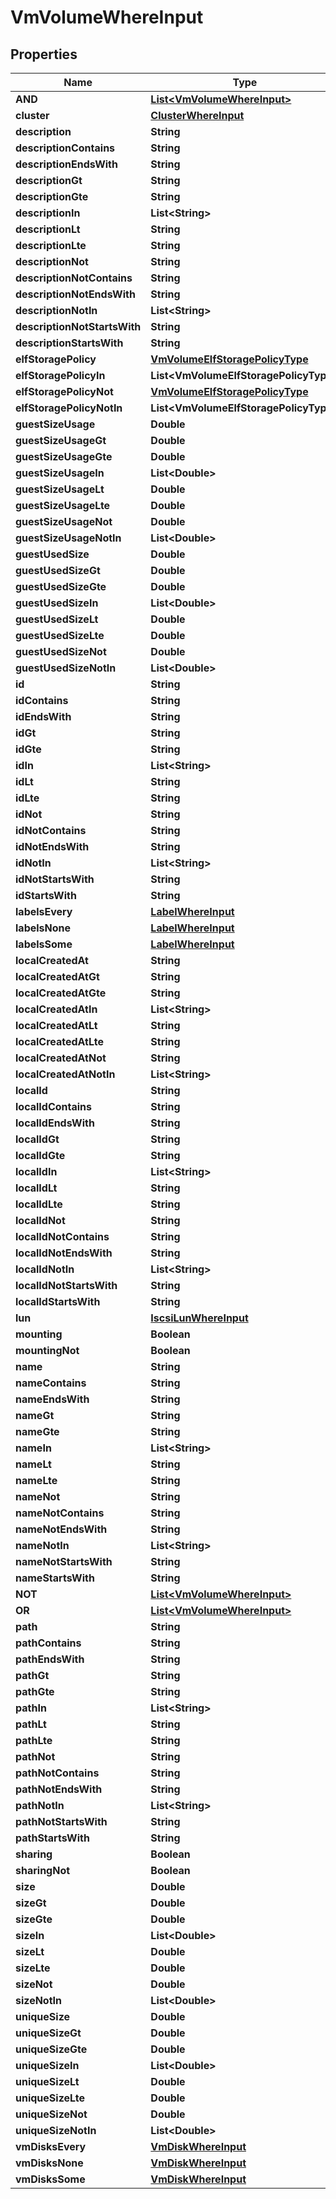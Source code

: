 

# VmVolumeWhereInput


## Properties

Name | Type | Description | Notes
------------ | ------------- | ------------- | -------------
**AND** | [**List&lt;VmVolumeWhereInput&gt;**](VmVolumeWhereInput.md) |  |  [optional]
**cluster** | [**ClusterWhereInput**](ClusterWhereInput.md) |  |  [optional]
**description** | **String** |  |  [optional]
**descriptionContains** | **String** |  |  [optional]
**descriptionEndsWith** | **String** |  |  [optional]
**descriptionGt** | **String** |  |  [optional]
**descriptionGte** | **String** |  |  [optional]
**descriptionIn** | **List&lt;String&gt;** |  |  [optional]
**descriptionLt** | **String** |  |  [optional]
**descriptionLte** | **String** |  |  [optional]
**descriptionNot** | **String** |  |  [optional]
**descriptionNotContains** | **String** |  |  [optional]
**descriptionNotEndsWith** | **String** |  |  [optional]
**descriptionNotIn** | **List&lt;String&gt;** |  |  [optional]
**descriptionNotStartsWith** | **String** |  |  [optional]
**descriptionStartsWith** | **String** |  |  [optional]
**elfStoragePolicy** | [**VmVolumeElfStoragePolicyType**](VmVolumeElfStoragePolicyType.md) |  |  [optional]
**elfStoragePolicyIn** | **List&lt;VmVolumeElfStoragePolicyType&gt;** |  |  [optional]
**elfStoragePolicyNot** | [**VmVolumeElfStoragePolicyType**](VmVolumeElfStoragePolicyType.md) |  |  [optional]
**elfStoragePolicyNotIn** | **List&lt;VmVolumeElfStoragePolicyType&gt;** |  |  [optional]
**guestSizeUsage** | **Double** |  |  [optional]
**guestSizeUsageGt** | **Double** |  |  [optional]
**guestSizeUsageGte** | **Double** |  |  [optional]
**guestSizeUsageIn** | **List&lt;Double&gt;** |  |  [optional]
**guestSizeUsageLt** | **Double** |  |  [optional]
**guestSizeUsageLte** | **Double** |  |  [optional]
**guestSizeUsageNot** | **Double** |  |  [optional]
**guestSizeUsageNotIn** | **List&lt;Double&gt;** |  |  [optional]
**guestUsedSize** | **Double** |  |  [optional]
**guestUsedSizeGt** | **Double** |  |  [optional]
**guestUsedSizeGte** | **Double** |  |  [optional]
**guestUsedSizeIn** | **List&lt;Double&gt;** |  |  [optional]
**guestUsedSizeLt** | **Double** |  |  [optional]
**guestUsedSizeLte** | **Double** |  |  [optional]
**guestUsedSizeNot** | **Double** |  |  [optional]
**guestUsedSizeNotIn** | **List&lt;Double&gt;** |  |  [optional]
**id** | **String** |  |  [optional]
**idContains** | **String** |  |  [optional]
**idEndsWith** | **String** |  |  [optional]
**idGt** | **String** |  |  [optional]
**idGte** | **String** |  |  [optional]
**idIn** | **List&lt;String&gt;** |  |  [optional]
**idLt** | **String** |  |  [optional]
**idLte** | **String** |  |  [optional]
**idNot** | **String** |  |  [optional]
**idNotContains** | **String** |  |  [optional]
**idNotEndsWith** | **String** |  |  [optional]
**idNotIn** | **List&lt;String&gt;** |  |  [optional]
**idNotStartsWith** | **String** |  |  [optional]
**idStartsWith** | **String** |  |  [optional]
**labelsEvery** | [**LabelWhereInput**](LabelWhereInput.md) |  |  [optional]
**labelsNone** | [**LabelWhereInput**](LabelWhereInput.md) |  |  [optional]
**labelsSome** | [**LabelWhereInput**](LabelWhereInput.md) |  |  [optional]
**localCreatedAt** | **String** |  |  [optional]
**localCreatedAtGt** | **String** |  |  [optional]
**localCreatedAtGte** | **String** |  |  [optional]
**localCreatedAtIn** | **List&lt;String&gt;** |  |  [optional]
**localCreatedAtLt** | **String** |  |  [optional]
**localCreatedAtLte** | **String** |  |  [optional]
**localCreatedAtNot** | **String** |  |  [optional]
**localCreatedAtNotIn** | **List&lt;String&gt;** |  |  [optional]
**localId** | **String** |  |  [optional]
**localIdContains** | **String** |  |  [optional]
**localIdEndsWith** | **String** |  |  [optional]
**localIdGt** | **String** |  |  [optional]
**localIdGte** | **String** |  |  [optional]
**localIdIn** | **List&lt;String&gt;** |  |  [optional]
**localIdLt** | **String** |  |  [optional]
**localIdLte** | **String** |  |  [optional]
**localIdNot** | **String** |  |  [optional]
**localIdNotContains** | **String** |  |  [optional]
**localIdNotEndsWith** | **String** |  |  [optional]
**localIdNotIn** | **List&lt;String&gt;** |  |  [optional]
**localIdNotStartsWith** | **String** |  |  [optional]
**localIdStartsWith** | **String** |  |  [optional]
**lun** | [**IscsiLunWhereInput**](IscsiLunWhereInput.md) |  |  [optional]
**mounting** | **Boolean** |  |  [optional]
**mountingNot** | **Boolean** |  |  [optional]
**name** | **String** |  |  [optional]
**nameContains** | **String** |  |  [optional]
**nameEndsWith** | **String** |  |  [optional]
**nameGt** | **String** |  |  [optional]
**nameGte** | **String** |  |  [optional]
**nameIn** | **List&lt;String&gt;** |  |  [optional]
**nameLt** | **String** |  |  [optional]
**nameLte** | **String** |  |  [optional]
**nameNot** | **String** |  |  [optional]
**nameNotContains** | **String** |  |  [optional]
**nameNotEndsWith** | **String** |  |  [optional]
**nameNotIn** | **List&lt;String&gt;** |  |  [optional]
**nameNotStartsWith** | **String** |  |  [optional]
**nameStartsWith** | **String** |  |  [optional]
**NOT** | [**List&lt;VmVolumeWhereInput&gt;**](VmVolumeWhereInput.md) |  |  [optional]
**OR** | [**List&lt;VmVolumeWhereInput&gt;**](VmVolumeWhereInput.md) |  |  [optional]
**path** | **String** |  |  [optional]
**pathContains** | **String** |  |  [optional]
**pathEndsWith** | **String** |  |  [optional]
**pathGt** | **String** |  |  [optional]
**pathGte** | **String** |  |  [optional]
**pathIn** | **List&lt;String&gt;** |  |  [optional]
**pathLt** | **String** |  |  [optional]
**pathLte** | **String** |  |  [optional]
**pathNot** | **String** |  |  [optional]
**pathNotContains** | **String** |  |  [optional]
**pathNotEndsWith** | **String** |  |  [optional]
**pathNotIn** | **List&lt;String&gt;** |  |  [optional]
**pathNotStartsWith** | **String** |  |  [optional]
**pathStartsWith** | **String** |  |  [optional]
**sharing** | **Boolean** |  |  [optional]
**sharingNot** | **Boolean** |  |  [optional]
**size** | **Double** |  |  [optional]
**sizeGt** | **Double** |  |  [optional]
**sizeGte** | **Double** |  |  [optional]
**sizeIn** | **List&lt;Double&gt;** |  |  [optional]
**sizeLt** | **Double** |  |  [optional]
**sizeLte** | **Double** |  |  [optional]
**sizeNot** | **Double** |  |  [optional]
**sizeNotIn** | **List&lt;Double&gt;** |  |  [optional]
**uniqueSize** | **Double** |  |  [optional]
**uniqueSizeGt** | **Double** |  |  [optional]
**uniqueSizeGte** | **Double** |  |  [optional]
**uniqueSizeIn** | **List&lt;Double&gt;** |  |  [optional]
**uniqueSizeLt** | **Double** |  |  [optional]
**uniqueSizeLte** | **Double** |  |  [optional]
**uniqueSizeNot** | **Double** |  |  [optional]
**uniqueSizeNotIn** | **List&lt;Double&gt;** |  |  [optional]
**vmDisksEvery** | [**VmDiskWhereInput**](VmDiskWhereInput.md) |  |  [optional]
**vmDisksNone** | [**VmDiskWhereInput**](VmDiskWhereInput.md) |  |  [optional]
**vmDisksSome** | [**VmDiskWhereInput**](VmDiskWhereInput.md) |  |  [optional]



